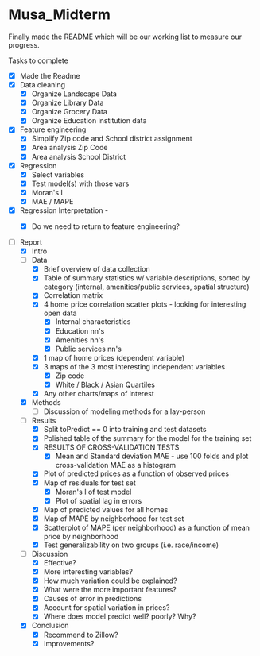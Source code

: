 # Musa_Midterm

Finally made the README which will be our working list to measure our progress. 

Tasks to complete
- [X] Made the Readme
- [X] Data cleaning
  - [X] Organize Landscape Data
  - [X] Organize Library Data
  - [X] Organize Grocery Data
  - [X] Organize Education institution data  
- [X] Feature engineering
  - [X] Simplify Zip code and School district assignment 
  - [X] Area analysis Zip Code
  - [X] Area analysis School District
- [X] Regression
  - [X] Select variables
  - [X] Test model(s) with those vars
  - [X] Moran's I
  - [X] MAE / MAPE
- [X] Regression Interpretation -
  - [X] Do we need to return to feature engineering?
  
  
  
- [ ] Report
  - [X] Intro
  - [ ] Data
	- [X] Brief overview of data collection
	- [X] Table of summary statistics w/ variable descriptions, sorted by category (internal, amenities/public services, spatial structure)
	- [X] Correlation matrix
	- [X] 4 home price correlation scatter plots - looking for interesting open data
		- [X] Internal characteristics
		- [X] Education nn's
		- [X] Amenities nn's
		- [X] Public services nn's
	- [X] 1 map of home prices (dependent variable)
	- [X] 3 maps of the 3 most interesting independent variables
		- [X] Zip code
		- [X] White / Black / Asian Quartiles
	- [X] Any other charts/maps of interest
  - [X] Methods
	- [ ] Discussion of modeling methods for a lay-person
  - [ ] Results
	- [X] Split toPredict == 0 into training and test datasets
	- [X] Polished table of the summary for the model for the training set
	- [X] RESULTS OF CROSS-VALIDATION TESTS 
		- [X] Mean and Standard deviation MAE - use 100 folds and plot cross-validation MAE as a histogram
	- [X] Plot of predicted prices as a function of observed prices
	- [X] Map of residuals for test set
		- [X] Moran's I of test model
		- [X] Plot of spatial lag in errors
	- [X] Map of predicted values for all homes
	- [X] Map of MAPE by neighborhood for test set
	- [X] Scatterplot of MAPE (per neighborhood) as a function of mean price by neighborhood
	- [X] Test generalizability on two groups (i.e. race/income)
  - [ ] Discussion
	- [X] Effective?
	- [X] More interesting variables?
	- [X] How much variation could be explained?
	- [X] What were the more important features?
	- [X] Causes of error in predictions
	- [X] Account for spatial variation in prices?
	- [X] Where does model predict well? poorly? Why?
  - [X] Conclusion
	- [X] Recommend to Zillow?
	- [X] Improvements?